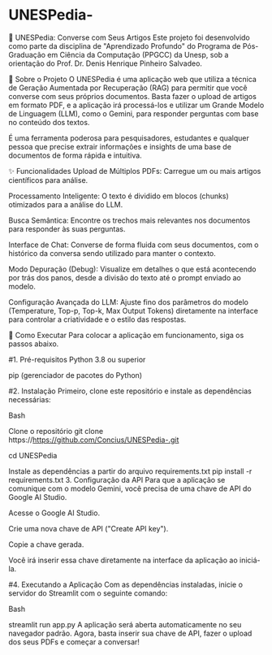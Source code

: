 # UNESPedia-

🔬 UNESPedia: Converse com Seus Artigos
Este projeto foi desenvolvido como parte da disciplina de "Aprendizado Profundo" do Programa de Pós-Graduação em Ciência da Computação (PPGCC) da Unesp, sob a orientação do Prof. Dr. Denis Henrique Pinheiro Salvadeo.

📖 Sobre o Projeto
O UNESPedia é uma aplicação web que utiliza a técnica de Geração Aumentada por Recuperação (RAG) para permitir que você converse com seus próprios documentos. Basta fazer o upload de artigos em formato PDF, e a aplicação irá processá-los e utilizar um Grande Modelo de Linguagem (LLM), como o Gemini, para responder perguntas com base no conteúdo dos textos.

É uma ferramenta poderosa para pesquisadores, estudantes e qualquer pessoa que precise extrair informações e insights de uma base de documentos de forma rápida e intuitiva.

✨ Funcionalidades
Upload de Múltiplos PDFs: Carregue um ou mais artigos científicos para análise.

Processamento Inteligente: O texto é dividido em blocos (chunks) otimizados para a análise do LLM.

Busca Semântica: Encontre os trechos mais relevantes nos documentos para responder às suas perguntas.

Interface de Chat: Converse de forma fluida com seus documentos, com o histórico da conversa sendo utilizado para manter o contexto.

Modo Depuração (Debug): Visualize em detalhes o que está acontecendo por trás dos panos, desde a divisão do texto até o prompt enviado ao modelo.

Configuração Avançada do LLM: Ajuste fino dos parâmetros do modelo (Temperature, Top-p, Top-k, Max Output Tokens) diretamente na interface para controlar a criatividade e o estilo das respostas.

🚀 Como Executar
Para colocar a aplicação em funcionamento, siga os passos abaixo.

#1. Pré-requisitos
Python 3.8 ou superior

pip (gerenciador de pacotes do Python)

#2. Instalação
Primeiro, clone este repositório e instale as dependências necessárias:

Bash

Clone o repositório
git clone https://https://github.com/Concius/UNESPedia-.git

cd UNESPedia

Instale as dependências a partir do arquivo requirements.txt
pip install -r requirements.txt
3. Configuração da API
Para que a aplicação se comunique com o modelo Gemini, você precisa de uma chave de API do Google AI Studio.

Acesse o Google AI Studio.

Crie uma nova chave de API ("Create API key").

Copie a chave gerada.

Você irá inserir essa chave diretamente na interface da aplicação ao iniciá-la.

#4. Executando a Aplicação
Com as dependências instaladas, inicie o servidor do Streamlit com o seguinte comando:

Bash

streamlit run app.py
A aplicação será aberta automaticamente no seu navegador padrão. Agora, basta inserir sua chave de API, fazer o upload dos seus PDFs e começar a conversar!

